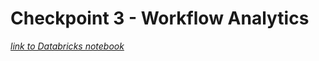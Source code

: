 # Checkpoint 3 - Workflow Analytics

*[link to Databricks notebook](https://databricks-prod-cloudfront.cloud.databricks.com/public/4027ec902e239c93eaaa8714f173bcfc/3752198143680027/140474448139363/3938278916036938/latest.html)*
